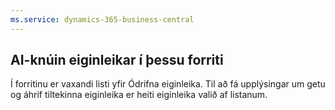 ```yaml
---
ms.service: dynamics-365-business-central
---
```

## AI-knúin eiginleikar í þessu forriti

Í forritinu er vaxandi listi yfir Ódrifna eiginleika. Til að fá upplýsingar um getu og áhrif tiltekinna eiginleika er heiti eiginleika valið af listanum.